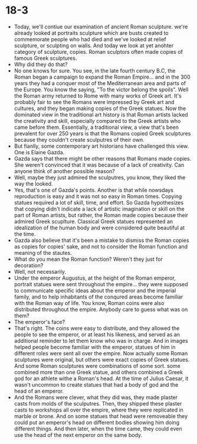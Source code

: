 # 18-3

+ Today, we'll contiue our examination of ancient Roman sculpture. we're already looked at portraits sculpture which are busts created to commemorate people who had died and we've looked at relief sculpture, or sculpting on walls. And today we look at yet anohter category of sculpture, copies. Roman sculptors often made copies of famous Greek sculptures.
+ Why did they do that?
+ No one knows for sure. You see, in the late fourth century B.C, the Roman began a campaign to expand the Roman Empire... and in the 300 years they had a conquer most of the Mediterranean area and parts of the Europe. You know the saying, "To the victor belong the spoils". Well the Roman army returned to Rome with many works of Greek art. It's probably fair to see the Romans were impressed by Greek art and cultures, and they began making copies of the Greek statues. Now the dominated view in the traditional art history is that Roman artists lacked the creativity and skill, especially compared to the Greek artists who came before them. Essentially, a traditional view, a view that's been prevalent for over 250 years is that the Romans copied Greek sculptures because they couldn't create sculputres of their own.
+ But fianlly, some contemporary art historians have challenged this view. One is Elaine Gazda.
+ Gazda says that there might be other reasons that Romans made copies. She weren't convinced that it was because of a lack of creativity. Can anyone think of another possible reason?
+ Well, maybe they just admired the sculputres, you know, they liked the way the looked.
+ Yes, that's one of Gazda's points. Another is that while nowsdays reproduction is easy and it was not so easy in Roman times. Copying statues required a lot of skill, time, and effort. So Gazda hypothesizes that copying didn't indicate a lack of artistic imagination or skill on the part of Roman artists, but rather, the Roman made copies because their admired Greek scuplture. Classical Greek statues represented an idealization of the human body and were considered quite beautiful at the time.
+ Gazda also believe that it's been a mistake to dismiss the Roman copies as copies for copies' sake, and not to consider the Roman function and meaning of the stautes.
+ What do you mean the Roman function? Weren't they just for decoration?
+ Well, not necessarily.
+ Under the emperor Augustus, at the height of the Roman emperor, portrait statues were sent throughout the empire... they were supposed to communicate specific ideas about the emperor and the imperial family, and to help inhabitants of the conqured areas become familiar with the Roman way of life. You know, Roman coins were also distributed throughout the empire. Anybody care to guess what was on them? 
+ The emperor's face?
+ That's right. The coins were easy to distribute, and they allowed the people to see the emperor, or at least his likeness, and served as an additional reminder to let them know who was in charge. And in images helped people become familiar with the emperor, statues of him in different roles were sent all over the empire. Now actually some Roman sculptures were original, but others were exact copies of Greek statues. And some Roman sculptures were combinations of some sort. some combined more than one Greek statue, and others combined a Greek god for an athlete withe a Roman's head. At the time of Julius Caesar, it wasn't uncommon to create statues that had a body of god and the head of an emperor. 
+ And the Romans were clever, what they did was, they made plaster casts from molds of the sculputres. Then, they shipped these plaster casts to workshops all over the empire, where they were replicated in marble or brone. And on some statues that head were removeable they could put an emperor's head on different bodies showing him doing different things. And then later, when the time came, they could even use the head of the next emperor on the same body.